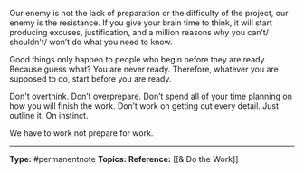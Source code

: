 Our enemy is not the lack of preparation or the difficulty of the project, our enemy is the resistance. If you give your brain time to think, it will start producing excuses, justification, and a million reasons why you can’t/ shouldn't/ won’t do what you need to know.

Good things only happen to people who begin before they are ready. Because guess what? You are never ready. Therefore, whatever you are supposed to do, start before you are ready.

Don't overthink. Don’t overprepare. Don’t spend all of your time planning on how you will finish the work. Don’t work on getting out every detail. Just outline it. On instinct.

We have to work not prepare for work.



----
**Type:** #permanentnote 
**Topics:**
**Reference:**  [[& Do the Work]]

